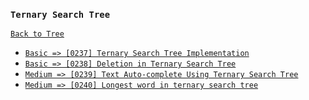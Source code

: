 ### `Ternary Search Tree`

[`Back to Tree`](../16-tree.md)

* [`Basic => [0237] Ternary Search Tree Implementation`]()
* [`Basic => [0238] Deletion in Ternary Search Tree`]()
* [`Medium => [0239] Text Auto-complete Using Ternary Search Tree`]()
* [`Medium => [0240] Longest word in ternary search tree`]()
